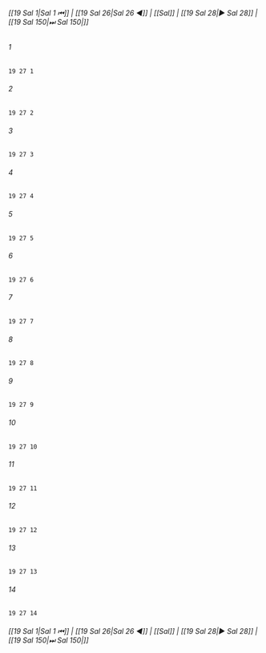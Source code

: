 
###### [[19 Sal 1|Sal 1 ⏮]] | [[19 Sal 26|Sal 26 ◀]] | [[Sal]] | [[19 Sal 28|▶ Sal 28]] | [[19 Sal 150|⏭ Sal 150|]]

###### 1
``` verse
19 27 1 
```
###### 2
``` verse
19 27 2 
```
###### 3
``` verse
19 27 3 
```
###### 4
``` verse
19 27 4 
```
###### 5
``` verse
19 27 5 
```
###### 6
``` verse
19 27 6 
```
###### 7
``` verse
19 27 7 
```
###### 8
``` verse
19 27 8 
```
###### 9
``` verse
19 27 9 
```
###### 10
``` verse
19 27 10 
```
###### 11
``` verse
19 27 11 
```
###### 12
``` verse
19 27 12 
```
###### 13
``` verse
19 27 13 
```
###### 14
``` verse
19 27 14 
```

###### [[19 Sal 1|Sal 1 ⏮]] | [[19 Sal 26|Sal 26 ◀]] | [[Sal]] | [[19 Sal 28|▶ Sal 28]] | [[19 Sal 150|⏭ Sal 150|]]

